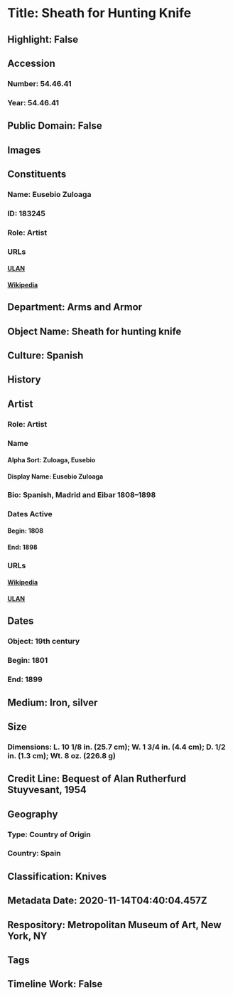 # Title: Sheath for Hunting Knife
## Highlight: False
## Accession
### Number: 54.46.41
### Year: 54.46.41
## Public Domain: False
## Images
## Constituents
### Name: Eusebio Zuloaga
### ID: 183245
### Role: Artist
### URLs
#### [ULAN](http://vocab.getty.edu/page/ulan/500333841)
#### [Wikipedia](https://www.wikidata.org/wiki/Q5414239)
## Department: Arms and Armor
## Object Name: Sheath for hunting knife
## Culture: Spanish
## History
## Artist
### Role: Artist
### Name
#### Alpha Sort: Zuloaga, Eusebio
#### Display Name: Eusebio Zuloaga
### Bio: Spanish, Madrid and Eibar 1808–1898
### Dates Active
#### Begin: 1808
#### End: 1898
### URLs
#### [Wikipedia](https://www.wikidata.org/wiki/Q5414239)
#### [ULAN](http://vocab.getty.edu/page/ulan/500333841)
## Dates
### Object: 19th century
### Begin: 1801
### End: 1899
## Medium: Iron, silver
## Size
### Dimensions: L. 10 1/8 in. (25.7 cm);  W. 1 3/4 in. (4.4 cm); D. 1/2 in. (1.3 cm); Wt. 8 oz. (226.8 g)
## Credit Line: Bequest of Alan Rutherfurd Stuyvesant, 1954
## Geography
### Type: Country of Origin
### Country: Spain
## Classification: Knives
## Metadata Date: 2020-11-14T04:40:04.457Z
## Respository: Metropolitan Museum of Art, New York, NY
## Tags
## Timeline Work: False